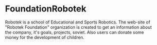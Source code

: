 # FoundationRobotek
Robotek is a school of Educational and Sports Robotics. The web-site of "Robotek Foundation" organization is created to get an information about the company, it's goals, projects, soviet. Also users can donate some money for the development of children.
